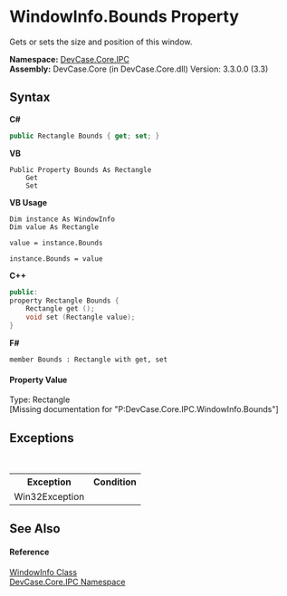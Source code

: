 # WindowInfo.Bounds Property 
 

Gets or sets the size and position of this window.

**Namespace:**&nbsp;<a href="N_DevCase_Core_IPC">DevCase.Core.IPC</a><br />**Assembly:**&nbsp;DevCase.Core (in DevCase.Core.dll) Version: 3.3.0.0 (3.3)

## Syntax

**C#**<br />
``` C#
public Rectangle Bounds { get; set; }
```

**VB**<br />
``` VB
Public Property Bounds As Rectangle
	Get
	Set
```

**VB Usage**<br />
``` VB Usage
Dim instance As WindowInfo
Dim value As Rectangle

value = instance.Bounds

instance.Bounds = value
```

**C++**<br />
``` C++
public:
property Rectangle Bounds {
	Rectangle get ();
	void set (Rectangle value);
}
```

**F#**<br />
``` F#
member Bounds : Rectangle with get, set

```


#### Property Value
Type: Rectangle<br />\[Missing <value> documentation for "P:DevCase.Core.IPC.WindowInfo.Bounds"\]

## Exceptions
&nbsp;<table><tr><th>Exception</th><th>Condition</th></tr><tr><td>Win32Exception</td><td /></tr></table>

## See Also


#### Reference
<a href="T_DevCase_Core_IPC_WindowInfo">WindowInfo Class</a><br /><a href="N_DevCase_Core_IPC">DevCase.Core.IPC Namespace</a><br />